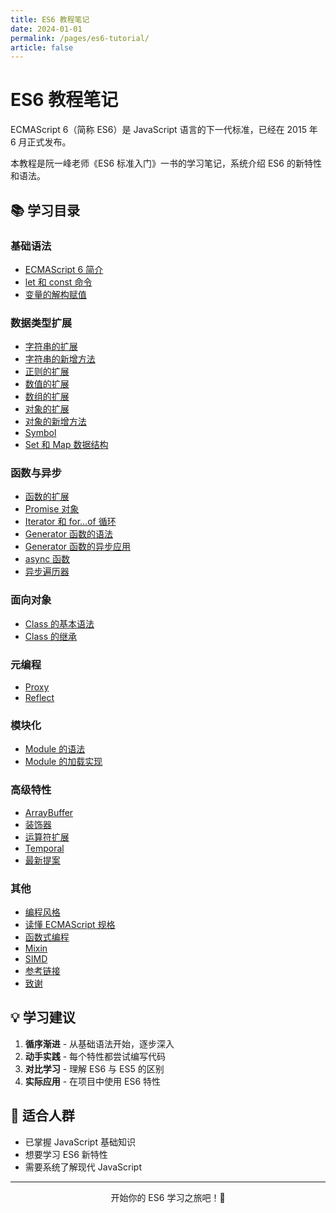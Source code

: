 ```yaml
---
title: ES6 教程笔记
date: 2024-01-01
permalink: /pages/es6-tutorial/
article: false
---
```


# ES6 教程笔记

ECMAScript 6（简称 ES6）是 JavaScript 语言的下一代标准，已经在 2015 年 6 月正式发布。

本教程是阮一峰老师《ES6 标准入门》一书的学习笔记，系统介绍 ES6 的新特性和语法。

## 📚 学习目录

### 基础语法

- [ECMAScript 6 简介](./intro)
- [let 和 const 命令](./let)
- [变量的解构赋值](./destructuring)

### 数据类型扩展

- [字符串的扩展](./string)
- [字符串的新增方法](./string-methods)
- [正则的扩展](./regex)
- [数值的扩展](./number)
- [数组的扩展](./array)
- [对象的扩展](./object)
- [对象的新增方法](./object-methods)
- [Symbol](./symbol)
- [Set 和 Map 数据结构](./set-map)

### 函数与异步

- [函数的扩展](./function)
- [Promise 对象](./promise)
- [Iterator 和 for...of 循环](./iterator)
- [Generator 函数的语法](./generator)
- [Generator 函数的异步应用](./generator-async)
- [async 函数](./async)
- [异步遍历器](./async-iterator)

### 面向对象

- [Class 的基本语法](./class)
- [Class 的继承](./class-extends)

### 元编程

- [Proxy](./proxy)
- [Reflect](./reflect)

### 模块化

- [Module 的语法](./module)
- [Module 的加载实现](./module-loader)

### 高级特性

- [ArrayBuffer](./arraybuffer)
- [装饰器](./decorator)
- [运算符扩展](./operator)
- [Temporal](./temporal)
- [最新提案](./proposals)

### 其他

- [编程风格](./style)
- [读懂 ECMAScript 规格](./spec)
- [函数式编程](./fp)
- [Mixin](./mixin)
- [SIMD](./simd)
- [参考链接](./reference)
- [致谢](./acknowledgment)

## 💡 学习建议

1. **循序渐进** - 从基础语法开始，逐步深入
2. **动手实践** - 每个特性都尝试编写代码
3. **对比学习** - 理解 ES6 与 ES5 的区别
4. **实际应用** - 在项目中使用 ES6 特性

## 🎯 适合人群

- 已掌握 JavaScript 基础知识
- 想要学习 ES6 新特性
- 需要系统了解现代 JavaScript

---

<p align="center">
  开始你的 ES6 学习之旅吧！🚀
</p>

